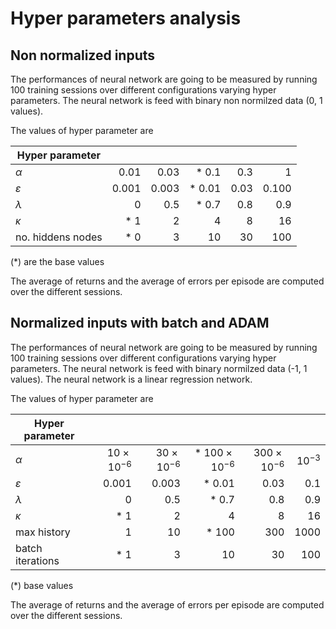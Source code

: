 # Hyper parameters analysis

## Non normalized inputs

The performances of neural network are going to be measured by running 100 training sessions over different configurations varying hyper parameters.
The neural network is feed with binary non normilzed data (0, 1 values).

The values of hyper parameter are

| Hyper parameter   |       |       |        |      |       |
|-------------------|------:|------:|-------:|-----:|------:|
| $\alpha$          |  0.01 |  0.03 |  * 0.1 |  0.3 |     1 |
| $\varepsilon$     | 0.001 | 0.003 | * 0.01 | 0.03 | 0.100 |
| $\lambda$         |     0 |   0.5 |  * 0.7 |  0.8 |   0.9 |
| $\kappa$          |   * 1 |     2 |      4 |    8 |    16 |
| no. hiddens nodes |   * 0 |     3 |     10 |   30 |   100 |

(*) are the base values

The average of returns and the average of errors per episode are computed over the different sessions.

## Normalized inputs with batch and ADAM

The performances of neural network are going to be measured by running 100 training sessions over different configurations varying hyper parameters.
The neural network is feed with binary normilzed data (-1, 1 values).
The neural network is a linear regression network.

The values of hyper parameter are

| Hyper parameter   |                     |                     |                        |                      |            |
|-------------------|--------------------:|--------------------:|-----------------------:|---------------------:|-----------:|
| $\alpha$          | $10 \times 10^{-6}$ | $30 \times 10^{-6}$ | * $100 \times 10^{-6}$ | $300 \times 10^{-6}$ |  $10^{-3}$ |
| $\varepsilon$     |               0.001 |               0.003 |                 * 0.01 |                 0.03 |        0.1 |
| $\lambda$         |                   0 |                 0.5 |                  * 0.7 |                  0.8 |        0.9 |
| $\kappa$          |                 * 1 |                   2 |                      4 |                    8 |         16 |
| max history       |                   1 |                  10 |                  * 100 |                  300 |       1000 |
| batch iterations  |                 * 1 |                   3 |                     10 |                   30 |        100 |

(*) base values

The average of returns and the average of errors per episode are computed over the different sessions.
